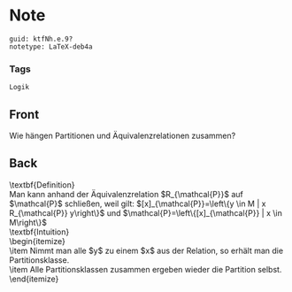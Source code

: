 # Note
```
guid: ktfNh.e.9?
notetype: LaTeX-deb4a
```

### Tags
```
Logik
```

## Front
Wie hängen Partitionen und Äquivalenzrelationen zusammen?

## Back
<div>\textbf{Definition}</div><div>
</div><div>Man kann anhand der Äquivalenzrelation $R_{\mathcal{P}}$ auf $\mathcal{P}$ schließen, weil gilt: $[x]_{\mathcal{P}}=\left\{y \in M | x R_{\mathcal{P}} y\right\}$ und $\mathcal{P}=\left\{[x]_{\mathcal{P}} | x \in M\right\}$</div><div>
</div><div>\textbf{Intuition}</div><div>
</div><div>\begin{itemize}</div><div>\item Nimmt man alle $y$ zu einem $x$ aus der Relation, so erhält man die Partitionsklasse.</div><div>\item Alle Partitionsklassen zusammen ergeben wieder die Partition selbst.</div><div>\end{itemize}</div><div>
</div>
